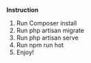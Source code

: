 **Instruction**

1. Run Composer install
2. Run php artisan migrate
3. Run php artisan serve
4. Run npm run hot
5. Enjoy!
